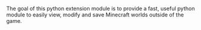 The goal of this python extension module is to provide a fast, useful python module to easily view, modify and save Minecraft worlds outside of the game.
